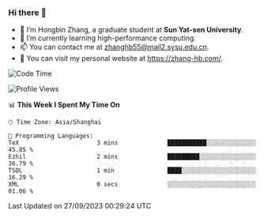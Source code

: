 ### Hi there 👋

- 🔭 I’m Hongbin Zhang, a graduate student at **Sun Yat-sen University**.
- 🌱 I’m currently learning high-performance computing.
- 📫 You can contact me at zhanghb55@mail2.sysu.edu.cn.
- 👀 You can visit my personal website at https://zhang-hb.com/.

<!--START_SECTION:waka-->
![Code Time](http://img.shields.io/badge/Code%20Time-230%20hrs%2010%20mins-blue)

![Profile Views](http://img.shields.io/badge/Profile%20Views-15-blue)

📊 **This Week I Spent My Time On** 

```text
🕑︎ Time Zone: Asia/Shanghai

💬 Programming Languages: 
TeX                      3 mins              ███████████░░░░░░░░░░░░░░   45.85 % 
Ezhil                    2 mins              █████████░░░░░░░░░░░░░░░░   36.79 % 
TSQL                     1 min               ████░░░░░░░░░░░░░░░░░░░░░   16.29 % 
XML                      0 secs              ░░░░░░░░░░░░░░░░░░░░░░░░░   01.06 % 
```


 Last Updated on 27/09/2023 00:29:24 UTC
<!--END_SECTION:waka-->